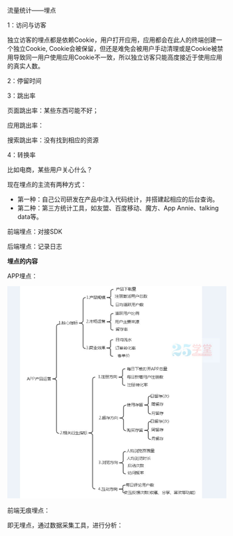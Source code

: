 流量统计——埋点

1：访问与访客

独立访客的埋点都是依赖Cookie，用户打开应用，应用都会在此人的终端创建一个独立Cookie, Cookie会被保留，但还是难免会被用户手动清理或是Cookie被禁用导致同一用户使用应用Cookie不一致，所以独立访客只能高度接近于使用应用的真实人数。

2：停留时间

3：跳出率

页面跳出率：某些东西可能不好；

应用跳出率：

搜索跳出率：没有找到相应的资源

4：转换率

比如电商，某些用户关心什么？



现在埋点的主流有两种方式：

- 第一种：自己公司研发在产品中注入代码统计，并搭建起相应的后台查询。
- 第二种：第三方统计工具，如友盟、百度移动、魔方、App Annie、talking data等。

前端埋点：对接SDK

后端埋点：记录日志



**埋点的内容**





APP埋点：

![app运营指标思维导图](media/app%E8%BF%90%E8%90%A5%E6%8C%87%E6%A0%87%E6%80%9D%E7%BB%B4%E5%AF%BC%E5%9B%BE.jpg)



前端无痕埋点：

即无埋点，通过数据采集工具，进行分析：

